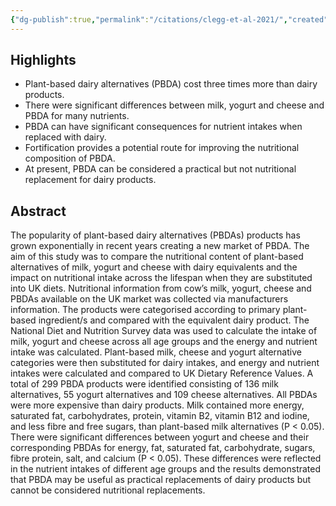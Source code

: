 ```yaml
---
{"dg-publish":true,"permalink":"/citations/clegg-et-al-2021/","created":"2025-10-23T17:42:46.445+01:00","updated":"2025-10-23T18:12:10.250+01:00"}
---
```


## Highlights
*   Plant-based dairy alternatives (PBDA) cost three times more than dairy products.
*   There were significant differences between milk, yogurt and cheese and PBDA for many nutrients.
*   PBDA can have significant consequences for nutrient intakes when replaced with dairy.
*   Fortification provides a potential route for improving the nutritional composition of PBDA.
*   At present, PBDA can be considered a practical but not nutritional replacement for dairy products.

## Abstract
The popularity of plant-based dairy alternatives (PBDAs) products has grown exponentially in recent years creating a new market of PBDA. The aim of this study was to compare the nutritional content of plant-based alternatives of milk, yogurt and cheese with dairy equivalents and the impact on nutritional intake across the lifespan when they are substituted into UK diets. Nutritional information from cow’s milk, yogurt, cheese and PBDAs available on the UK market was collected via manufacturers information. The products were categorised according to primary plant-based ingredient/s and compared with the equivalent dairy product. The National Diet and Nutrition Survey data was used to calculate the intake of milk, yogurt and cheese across all age groups and the energy and nutrient intake was calculated. Plant-based milk, cheese and yogurt alternative categories were then substituted for dairy intakes, and energy and nutrient intakes were calculated and compared to UK Dietary Reference Values. A total of 299 PBDA products were identified consisting of 136 milk alternatives, 55 yogurt alternatives and 109 cheese alternatives. All PBDAs were more expensive than dairy products. Milk contained more energy, saturated fat, carbohydrates, protein, vitamin B2, vitamin B12 and iodine, and less fibre and free sugars, than plant-based milk alternatives (P < 0.05). There were significant differences between yogurt and cheese and their corresponding PBDAs for energy, fat, saturated fat, carbohydrate, sugars, fibre protein, salt, and calcium (P < 0.05). These differences were reflected in the nutrient intakes of different age groups and the results demonstrated that PBDA may be useful as practical replacements of dairy products but cannot be considered nutritional replacements.